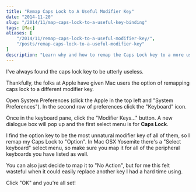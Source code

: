 ```yaml
---
title: "Remap Caps Lock to A Useful Modifier Key"
date: "2014-11-20"
slug: "/2014/11/map-caps-lock-to-a-useful-key-binding"
tags: [Mac]
aliases: [
    "/2014/11/remap-caps-lock-to-a-useful-modifier-key/",
    "/posts/remap-caps-lock-to-a-useful-modifier-key"
]
description: "Learn why and how to remap the Caps Lock key to a more useful modifier key."
---
```


I've always found the caps lock key to be utterly useless.

Thankfully, the folks at Apple have given Mac users the option of remapping caps lock to a different modifier key.

Open System Preferences (click the Apple in the top left and "System Preferences"). In the second row of preferences click the "Keyboard" icon.

Once in the keyboard pane, click the "Modifier Keys..." button. A new dialogue box will pop up and the first select menu is for **Caps Lock**.

I find the option key to be the most unnatural modifier key of all of them, so I remap my Caps Lock to "Option". In Mac OSX Yosemite there's a "Select keyboard" select menu, so make sure you map it for all of the peripheral keyboards you have listed as well.

You can also just decide to map it to "No Action", but for me this felt wasteful when it could easily replace another key I had a hard time using.

Click "OK" and you're all set!
